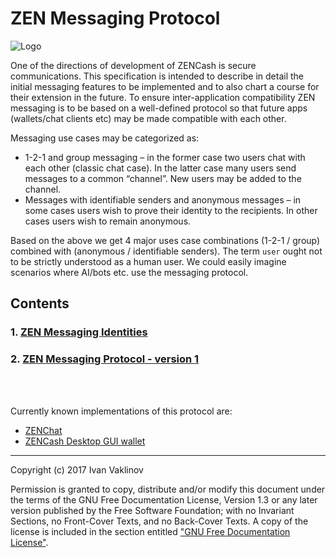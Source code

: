 # ZEN Messaging Protocol
![Logo](https://avatars0.githubusercontent.com/u/29291571?v=4&s=200 "Logo")

One of the directions of development of ZENCash is secure communications. This specification is intended to describe in detail the initial messaging features to be implemented and to also chart a course for their extension in the future. To ensure inter-application compatibility ZEN messaging is to be based on a well-defined protocol so that future apps (wallets/chat clients etc) may be made compatible with each other. 

Messaging use cases may be categorized as:
  * 1-2-1 and group messaging – in the former case two users chat with each other (classic chat case). In the latter case many users send messages to a common “channel”. New users may be added to the channel.
  * Messages with identifiable senders and anonymous messages – in some cases users wish to prove their identity to the recipients. In other cases users wish to remain anonymous.

Based on the above we get 4 major uses case combinations (1-2-1 / group) combined with (anonymous / identifiable senders). The term `user` ought not to be strictly understood as a human user. We could easily imagine scenarios where AI/bots etc. use the messaging protocol.

## Contents
### 1. [ZEN Messaging Identities](MsgIdentities.md)
### 2. [ZEN Messaging Protocol - version 1](Protocol_v1.md)

<br/>
<br/>

Currently known implementations of this protocol are:
  * [ZENChat](https://github.com/ZencashOfficial/zenchat)
  * [ZENCash Desktop GUI wallet](https://github.com/ZencashOfficial/zencash-swing-wallet-ui)

---

Copyright (c) 2017 Ivan Vaklinov

Permission is granted to copy, distribute and/or modify this document
under the terms of the GNU Free Documentation License, Version 1.3
or any later version published by the Free Software Foundation;
with no Invariant Sections, no Front-Cover Texts, and no Back-Cover Texts.
A copy of the license is included in the section entitled 
["GNU Free Documentation License"](LICENSE).
